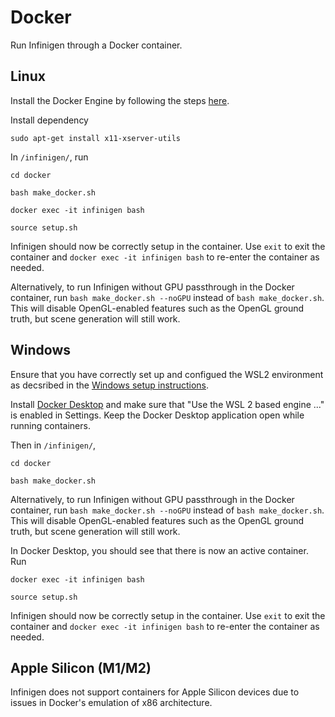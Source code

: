 # Docker

Run Infinigen through a Docker container.

## Linux

Install the Docker Engine by following the steps [here](https://docs.docker.com/engine/install/ubuntu/).

Install dependency

```
sudo apt-get install x11-xserver-utils
```


In `/infinigen/`, run

```
cd docker
```

```
bash make_docker.sh
```

```
docker exec -it infinigen bash
```

```
source setup.sh
```

Infinigen should now be correctly setup in the container. Use `exit` to exit the container and `docker exec -it infinigen bash` to re-enter the container as needed.

Alternatively, to run Infinigen without GPU passthrough in the Docker container, run `bash make_docker.sh --noGPU` instead of `bash make_docker.sh`. This will disable OpenGL-enabled features such as the OpenGL ground truth, but scene generation will still work.

## Windows

Ensure that you have correctly set up and configued the WSL2 environment as decsribed in the [Windows setup instructions](http://infinigen.org/docs/installation/intro).

Install [Docker Desktop](https://www.docker.com/products/docker-desktop/) and make sure that "Use the WSL 2 based engine ..." is enabled in Settings. Keep the Docker Desktop application open while running containers.

Then in `/infinigen/`,

```
cd docker
```

```
bash make_docker.sh
```

Alternatively, to run Infinigen without GPU passthrough in the Docker container, run `bash make_docker.sh --noGPU` instead of `bash make_docker.sh`. This will disable OpenGL-enabled features such as the OpenGL ground truth, but scene generation will still work.

In Docker Desktop, you should see that there is now an active container. Run

```
docker exec -it infinigen bash
```

```
source setup.sh
```

Infinigen should now be correctly setup in the container. Use `exit` to exit the container and `docker exec -it infinigen bash` to re-enter the container as needed.

## Apple Silicon (M1/M2)

Infinigen does not support containers for Apple Silicon devices due to issues in Docker's emulation of x86 architecture.
